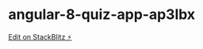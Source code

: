 # angular-8-quiz-app-ap3lbx

[Edit on StackBlitz ⚡️](https://stackblitz.com/edit/angular-8-quiz-app-ap3lbx)